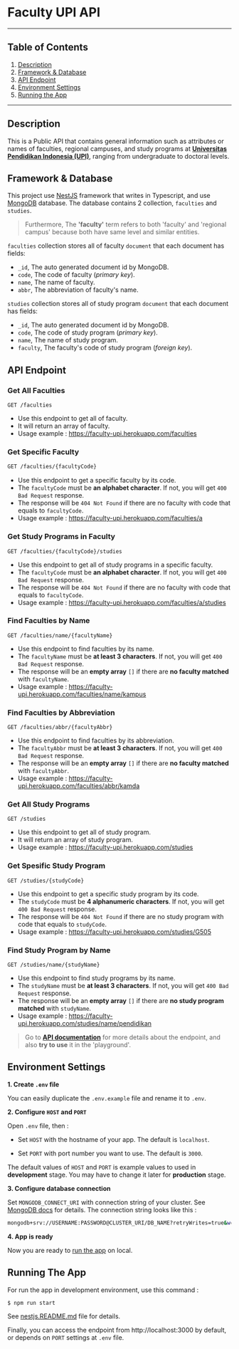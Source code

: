 # Faculty UPI API

---

## Table of Contents

1. [Description](#description)
2. [Framework & Database](#framework--database)
3. [API Endpoint](#api-endpoint)
4. [Environment Settings](#environment-settings)
5. [Running the App](#running-the-app)

---

## Description

This is a Public API that contains general information such as attributes or names of faculties, regional campuses, and study programs at [**Universitas Pendidikan Indonesia (UPI)**](https://www.upi.edu), ranging from undergraduate to doctoral levels.

## Framework & Database

This project use [NestJS](https://nestjs.com) framework that writes in Typescript, and use [MongoDB](https://www.mongodb.com) database. The database contains 2 collection, `faculties` and `studies`.

> Furthermore, The **'faculty'** term refers to both 'faculty' and 'regional campus' because both have same level and similar entities.

`faculties` collection stores all of faculty `document` that each document has fields:

- `_id`, The auto generated document id by MongoDB.
- `code`, The code of faculty (_primary key_).
- `name`, The name of faculty.
- `abbr`, The abbreviation of faculty's name.

`studies` collection stores all of study program `document` that each document has fields:

- `_id`, The auto generated document id by MongoDB.
- `code`, The code of study program (_primary key_).
- `name`, The name of study program.
- `faculty`, The faculty's code of study program (_foreign key_).

## API Endpoint

### Get All Faculties

```
GET /faculties
```

- Use this endpoint to get all of faculty.
- It will return an array of faculty.
- Usage example : https://faculty-upi.herokuapp.com/faculties

### Get Specific Faculty

```bash
GET /faculties/{facultyCode}
```

- Use this endpoint to get a specific faculty by its code.
- The `facultyCode` must be **an alphabet character**. If not, you will get `400 Bad Request` response.
- The response will be `404 Not Found` if there are no faculty with code that equals to `facultyCode`.
- Usage example : https://faculty-upi.herokuapp.com/faculties/a

### Get Study Programs in Faculty

```
GET /faculties/{facultyCode}/studies
```

- Use this endpoint to get all of study programs in a specific faculty.
- The `facultyCode` must be **an alphabet character**. If not, you will get `400 Bad Request` response.
- The response will be `404 Not Found` if there are no faculty with code that equals to `facultyCode`.
- Usage example : https://faculty-upi.herokuapp.com/faculties/a/studies

### Find Faculties by Name

```
GET /faculties/name/{facultyName}
```

- Use this endpoint to find faculties by its name.
- The `facultyName` must be **at least 3 characters**. If not, you will get `400 Bad Request` response.
- The response will be an **empty array** `[]` if there are **no faculty matched** with `facultyName`.
- Usage example : https://faculty-upi.herokuapp.com/faculties/name/kampus

### Find Faculties by Abbreviation

```
GET /faculties/abbr/{facultyAbbr}
```

- Use this endpoint to find faculties by its abbreviation.
- The `facultyAbbr` must be **at least 3 characters**. If not, you will get `400 Bad Request` response.
- The response will be an **empty array** `[]` if there are **no faculty matched** with `facultyAbbr`.
- Usage example : https://faculty-upi.herokuapp.com/faculties/abbr/kamda

### Get All Study Programs

```
GET /studies
```

- Use this endpoint to get all of study program.
- It will return an array of study program.
- Usage example : https://faculty-upi.herokuapp.com/studies

### Get Spesific Study Program

```
GET /studies/{studyCode}
```

- Use this endpoint to get a specific study program by its code.
- The `studyCode` must be **4 alphanumeric characters**. If not, you will get `400 Bad Request` response.
- The response will be `404 Not Found` if there are no study program with code that equals to `studyCode`.
- Usage example : https://faculty-upi.herokuapp.com/studies/G505

### Find Study Program by Name

```
GET /studies/name/{studyName}
```

- Use this endpoint to find study programs by its name.
- The `studyName` must be **at least 3 characters**. If not, you will get `400 Bad Request` response.
- The response will be an **empty array** `[]` if there are **no study program matched** with `studyName`.
- Usage example : https://faculty-upi.herokuapp.com/studies/name/pendidikan

> Go to [**API documentation**](https://faculty-upi.herokuapp.com) for more details about the endpoint, and also **try to use** it in the 'playground'.

## Environment Settings

**1. Create `.env` file**

You can easily duplicate the `.env.example` file and rename it to `.env`.

**2. Configure `HOST` and `PORT`**

Open `.env` file, then :

- Set `HOST` with the hostname of your app. The default is `localhost`.

- Set `PORT` with port number you want to use. The default is `3000`.

The default values of `HOST` and `PORT` is example values to used in **development** stage. You may have to change it later for **production** stage.

**3. Configure database connection**

Set `MONGODB_CONNECT_URI` with connection string of your cluster. See [MongoDB docs](https://docs.atlas.mongodb.com/tutorial/connect-to-your-cluster) for details. The connection string looks like this :

```bash
mongodb+srv://USERNAME:PASSWORD@CLUSTER_URI/DB_NAME?retryWrites=true&w=majority
```

**4. App is ready**

Now you are ready to [run the app](https://github.com/fityannugroho/faculty-upi#running-the-app) on local.

## Running The App

For run the app in development environment, use this command :

```bash
$ npm run start
```

See [nestjs.README.md](./nestjs.README.md#running-the-app) file for details.

Finally, you can access the endpoint from http://localhost:3000 by default, or depends on `PORT` settings at `.env` file.
